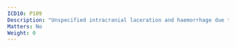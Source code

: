 ```yaml
---
ICD10: P109
Description: "Unspecified intracranial laceration and haemorrhage due to birth injury"
Matters: No
Weight: 0
---
```


